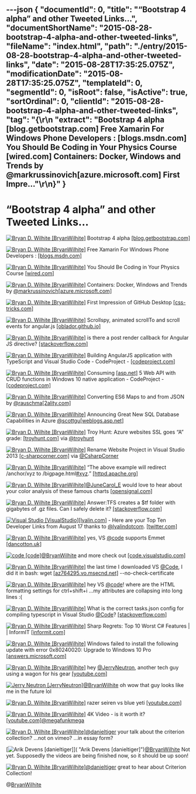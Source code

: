 ---json
{
  "documentId": 0,
  "title": "“Bootstrap 4 alpha” and other Tweeted Links…",
  "documentShortName": "2015-08-28-bootstrap-4-alpha-and-other-tweeted-links",
  "fileName": "index.html",
  "path": "./entry/2015-08-28-bootstrap-4-alpha-and-other-tweeted-links",
  "date": "2015-08-28T17:35:25.075Z",
  "modificationDate": "2015-08-28T17:35:25.075Z",
  "templateId": 0,
  "segmentId": 0,
  "isRoot": false,
  "isActive": true,
  "sortOrdinal": 0,
  "clientId": "2015-08-28-bootstrap-4-alpha-and-other-tweeted-links",
  "tag": "{\r\n  \"extract\": \"Bootstrap 4 alpha [blog.getbootstrap.com]  Free Xamarin For Windows Phone Developers : [blogs.msdn.com]  You Should Be Coding in Your Physics Course [wired.com]  Containers: Docker, Windows and Trends by @markrussinovich[azure.microsoft.com]  First Impre...\"\r\n}"
}
---

# “Bootstrap 4 alpha” and other Tweeted Links…

[<img alt="Bryan D. Wilhite [BryanWilhite]" src="https://songhay.blob.core.windows.net/shared-social-twitter/BryanWilhite.jpeg">](http://songhayblog.azurewebsites.net/ "Bryan D. Wilhite [BryanWilhite]") Bootstrap 4 alpha [[blog.getbootstrap.com]](http://blog.getbootstrap.com/2015/08/19/bootstrap-4-alpha/)

[<img alt="Bryan D. Wilhite [BryanWilhite]" src="https://songhay.blob.core.windows.net/shared-social-twitter/BryanWilhite.jpeg">](http://songhayblog.azurewebsites.net/ "Bryan D. Wilhite [BryanWilhite]") Free Xamarin For Windows Phone Developers : [[blogs.msdn.com]](http://blogs.msdn.com/b/quick_thoughts/archive/2015/08/17/free-xamarin-for-windows-phone-developers.aspx)

[<img alt="Bryan D. Wilhite [BryanWilhite]" src="https://songhay.blob.core.windows.net/shared-social-twitter/BryanWilhite.jpeg">](http://songhayblog.azurewebsites.net/ "Bryan D. Wilhite [BryanWilhite]") You Should Be Coding in Your Physics Course [[wired.com]](http://www.wired.com/2015/08/coding-physics-course/)

[<img alt="Bryan D. Wilhite [BryanWilhite]" src="https://songhay.blob.core.windows.net/shared-social-twitter/BryanWilhite.jpeg">](http://songhayblog.azurewebsites.net/ "Bryan D. Wilhite [BryanWilhite]") Containers: Docker, Windows and Trends by [@markrussinovich](http://twitter.com/markrussinovich)[[azure.microsoft.com]](http://azure.microsoft.com/en-us/blog/containers-docker-windows-and-trends/)

[<img alt="Bryan D. Wilhite [BryanWilhite]" src="https://songhay.blob.core.windows.net/shared-social-twitter/BryanWilhite.jpeg">](http://songhayblog.azurewebsites.net/ "Bryan D. Wilhite [BryanWilhite]") First Impression of GitHub Desktop [[css-tricks.com]](https://css-tricks.com/first-impression-of-github-desktop/)

[<img alt="Bryan D. Wilhite [BryanWilhite]" src="https://songhay.blob.core.windows.net/shared-social-twitter/BryanWilhite.jpeg">](http://songhayblog.azurewebsites.net/ "Bryan D. Wilhite [BryanWilhite]") Scrollspy, animated scrollTo and scroll events for angular.js [[oblador.github.io]](http://oblador.github.io/angular-scroll/)

[<img alt="Bryan D. Wilhite [BryanWilhite]" src="https://songhay.blob.core.windows.net/shared-social-twitter/BryanWilhite.jpeg">](http://songhayblog.azurewebsites.net/ "Bryan D. Wilhite [BryanWilhite]") is there a post render callback for Angular JS directive? [[stackoverflow.com]](http://stackoverflow.com/questions/11125078/is-there-a-post-render-callback-for-angular-js-directive?stw=2)

[<img alt="Bryan D. Wilhite [BryanWilhite]" src="https://songhay.blob.core.windows.net/shared-social-twitter/BryanWilhite.jpeg">](http://songhayblog.azurewebsites.net/ "Bryan D. Wilhite [BryanWilhite]") Building AngularJS application with TypeScript and Visual Studio Code - CodeProject - [[codeproject.com]](http://www.codeproject.com/Articles/1019920/Building-AngularJS-application-with-TypeScript-and)

[<img alt="Bryan D. Wilhite [BryanWilhite]" src="https://songhay.blob.core.windows.net/shared-social-twitter/BryanWilhite.jpeg">](http://songhayblog.azurewebsites.net/ "Bryan D. Wilhite [BryanWilhite]") Consuming [[asp.net]](http://www.asp.net/) 5 Web API with CRUD functions in Windows 10 native application - CodeProject - [[codeproject.com]](http://www.codeproject.com/Articles/1018082/Consuming-ASP-NET-Web-API-with-CRUD-functions-in)

[<img alt="Bryan D. Wilhite [BryanWilhite]" src="https://songhay.blob.core.windows.net/shared-social-twitter/BryanWilhite.jpeg">](http://songhayblog.azurewebsites.net/ "Bryan D. Wilhite [BryanWilhite]") Converting ES6 Maps to and from JSON by [@rauschma](http://twitter.com/rauschma)[[2ality.com]](http://www.2ality.com/2015/08/es6-map-json.html)

[<img alt="Bryan D. Wilhite [BryanWilhite]" src="https://songhay.blob.core.windows.net/shared-social-twitter/BryanWilhite.jpeg">](http://songhayblog.azurewebsites.net/ "Bryan D. Wilhite [BryanWilhite]") Announcing Great New SQL Database Capabilities in Azure [@scottgu](http://twitter.com/scottgu)[[weblogs.asp.net]](http://weblogs.asp.net/scottgu/announcing-great-new-sql-database-capabilities-in-azure)

[<img alt="Bryan D. Wilhite [BryanWilhite]" src="https://songhay.blob.core.windows.net/shared-social-twitter/BryanWilhite.jpeg">](http://songhayblog.azurewebsites.net/ "Bryan D. Wilhite [BryanWilhite]") Troy Hunt: Azure websites SSL goes “A” grade: [[troyhunt.com]](http://www.troyhunt.com/2015/08/azure-websites-ssl-goes-grade.html#.VdIV3WSR6YQ.twitter) via [@troyhunt](http://twitter.com/troyhunt)

[<img alt="Bryan D. Wilhite [BryanWilhite]" src="https://songhay.blob.core.windows.net/shared-social-twitter/BryanWilhite.jpeg">](http://songhayblog.azurewebsites.net/ "Bryan D. Wilhite [BryanWilhite]") Rename Website Project in Visual Studio 2013 [[c-sharpcorner.com]](http://www.c-sharpcorner.com/Blogs/46334/) via [@CsharpCorner](http://twitter.com/CsharpCorner)

[<img alt="Bryan D. Wilhite [BryanWilhite]" src="https://songhay.blob.core.windows.net/shared-social-twitter/BryanWilhite.jpeg">](http://songhayblog.azurewebsites.net/ "Bryan D. Wilhite [BryanWilhite]") “The above example will redirect /anchor/xyz to /bigpage.html[#xyz](http://search.twitter.com/search?q=%23xyz).” [[httpd.apache.org]](http://httpd.apache.org/docs/2.4/rewrite/flags.html)

[<img alt="Bryan D. Wilhite [BryanWilhite]" src="https://songhay.blob.core.windows.net/shared-social-twitter/BryanWilhite.jpeg">](http://songhayblog.azurewebsites.net/ "Bryan D. Wilhite [BryanWilhite]")[@JuneCarol_E](http://twitter.com/JuneCarol_E) would love to hear about your color analysis of these famous charts [[opensignal.com]](http://opensignal.com/reports/2014/android-fragmentation/)

[<img alt="Bryan D. Wilhite [BryanWilhite]" src="https://songhay.blob.core.windows.net/shared-social-twitter/BryanWilhite.jpeg">](http://songhayblog.azurewebsites.net/ "Bryan D. Wilhite [BryanWilhite]") Answer:TFS creates a $tf folder with gigabytes of .gz files. Can I safely delete it? [[stackoverflow.com]](http://stackoverflow.com/questions/23825021/tfs-creates-a-tf-folder-with-gigabytes-of-gz-files-can-i-safely-delete-it/23825362?stw=2#23825362)

[<img alt="Visual Studio [VisualStudio]" src="https://songhay.blob.core.windows.net/shared-social-twitter/VisualStudio.png">](http://www.visualstudio.com/ "Visual Studio [VisualStudio]")[[lyalin.com]](http://www.lyalin.com/2015/08/17/visual-studio-developer-top-ten-for-august-17th-2015/) - Here are your Top Ten Developer Links from August 17 thanks to [@lyalindotcom](http://twitter.com/lyalindotcom). [[twitter.com]](https://twitter.com/VisualStudio/status/633826194652315649/photo/1)

[<img alt="Bryan D. Wilhite [BryanWilhite]" src="https://songhay.blob.core.windows.net/shared-social-twitter/BryanWilhite.jpeg">](http://songhayblog.azurewebsites.net/ "Bryan D. Wilhite [BryanWilhite]") yes, VS [@code](http://twitter.com/code) supports Emmet [[dancotton.uk]](http://dancotton.uk/blog/visual-studio-code-intellisense)

[<img alt="code [code]" src="https://songhay.blob.core.windows.net/shared-social-twitter/code.png">](http://code.visualstudio.com/ "code [code]")[@BryanWilhite](http://twitter.com/BryanWilhite) and more check out [[code.visualstudio.com]](https://code.visualstudio.com/Docs/languages/markdown)

[<img alt="Bryan D. Wilhite [BryanWilhite]" src="https://songhay.blob.core.windows.net/shared-social-twitter/BryanWilhite.jpeg">](http://songhayblog.azurewebsites.net/ "Bryan D. Wilhite [BryanWilhite]") the last time I downloaded VS [@Code](http://twitter.com/Code), I did it in bash: wget [[az764295.vo.msecnd.net]](https://az764295.vo.msecnd.net/public/0.7.0/VSCode-linux-ia32.zip) --no-check-certificate

[<img alt="Bryan D. Wilhite [BryanWilhite]" src="https://songhay.blob.core.windows.net/shared-social-twitter/BryanWilhite.jpeg">](http://songhayblog.azurewebsites.net/ "Bryan D. Wilhite [BryanWilhite]") hey VS [@code](http://twitter.com/code)! where are the HTML formatting settings for ctrl+shift+i ...my attributes are collapsing into long lines :(

[<img alt="Bryan D. Wilhite [BryanWilhite]" src="https://songhay.blob.core.windows.net/shared-social-twitter/BryanWilhite.jpeg">](http://songhayblog.azurewebsites.net/ "Bryan D. Wilhite [BryanWilhite]") What is the correct tasks.json config for compiling typescript in Visual Studio [@Code](http://twitter.com/Code)? [[stackoverflow.com]](http://stackoverflow.com/questions/30892945/what-is-the-correct-tasks-json-config-for-compiling-typescript-in-visual-studio?stw=2)

[<img alt="Bryan D. Wilhite [BryanWilhite]" src="https://songhay.blob.core.windows.net/shared-social-twitter/BryanWilhite.jpeg">](http://songhayblog.azurewebsites.net/ "Bryan D. Wilhite [BryanWilhite]") Sharp Regrets: Top 10 Worst C# Features | | InformIT [[informit.com]](http://www.informit.com/articles/article.aspx?p=2425867#.VdS8lhi6nCc.twitter)

[<img alt="Bryan D. Wilhite [BryanWilhite]" src="https://songhay.blob.core.windows.net/shared-social-twitter/BryanWilhite.jpeg">](http://songhayblog.azurewebsites.net/ "Bryan D. Wilhite [BryanWilhite]") Windows failed to install the following update with error 0x80240020: Upgrade to Windows 10 Pro [[answers.microsoft.com]](http://answers.microsoft.com/en-us/windows/forum/windows_10-win_upgrade/windows-failed-to-install-the-following-update/73ca4fd9-5847-49f2-be89-2ea7c8d3d04e?auth=1)

[<img alt="Bryan D. Wilhite [BryanWilhite]" src="https://songhay.blob.core.windows.net/shared-social-twitter/BryanWilhite.jpeg">](http://songhayblog.azurewebsites.net/ "Bryan D. Wilhite [BryanWilhite]") hey [@JerryNeutron](http://twitter.com/JerryNeutron), another tech guy using a wagon for his gear [[youtube.com]](https://www.youtube.com/watch?v=L15_1rr4H74)

[<img alt="Jerry Neutron [JerryNeutron]" src="https://songhay.blob.core.windows.net/shared-social-twitter/JerryNeutron.jpeg">](http://www.youtube.com/jerryneutron "Jerry Neutron [JerryNeutron]")[@BryanWilhite](http://twitter.com/BryanWilhite) oh wow that guy looks like me in the future lol

[<img alt="Bryan D. Wilhite [BryanWilhite]" src="https://songhay.blob.core.windows.net/shared-social-twitter/BryanWilhite.jpeg">](http://songhayblog.azurewebsites.net/ "Bryan D. Wilhite [BryanWilhite]") razer seiren vs blue yeti [[youtube.com]](https://www.youtube.com/watch?v=HkUOOvoH9e4)

[<img alt="Bryan D. Wilhite [BryanWilhite]" src="https://songhay.blob.core.windows.net/shared-social-twitter/BryanWilhite.jpeg">](http://songhayblog.azurewebsites.net/ "Bryan D. Wilhite [BryanWilhite]") 4K Video - is it worth it? [[youtube.com]](https://www.youtube.com/watch?v=3NFmpJNvd4k&feature=youtu.be)[@megafunkmega](http://twitter.com/megafunkmega)

[<img alt="Bryan D. Wilhite [BryanWilhite]" src="https://songhay.blob.core.windows.net/shared-social-twitter/BryanWilhite.jpeg">](http://songhayblog.azurewebsites.net/ "Bryan D. Wilhite [BryanWilhite]")[@danieltiger](http://twitter.com/danieltiger) your talk about the criterion collection? ...not on vimeo? ...in essay form?

[<img alt="Arik Devens [danieltiger]" src="https://songhay.blob.core.windows.net/shared-social-twitter/danieltiger.jpeg">]( "Arik Devens [danieltiger]")[@BryanWilhite](http://twitter.com/BryanWilhite) Not yet. Supposedly the videos are being finished now, so it should be up soon!

[<img alt="Bryan D. Wilhite [BryanWilhite]" src="https://songhay.blob.core.windows.net/shared-social-twitter/BryanWilhite.jpeg">](http://songhayblog.azurewebsites.net/ "Bryan D. Wilhite [BryanWilhite]")[@danieltiger](http://twitter.com/danieltiger) great to hear about Criterion Collection!

@[BryanWilhite](https://twitter.com/BryanWilhite)
